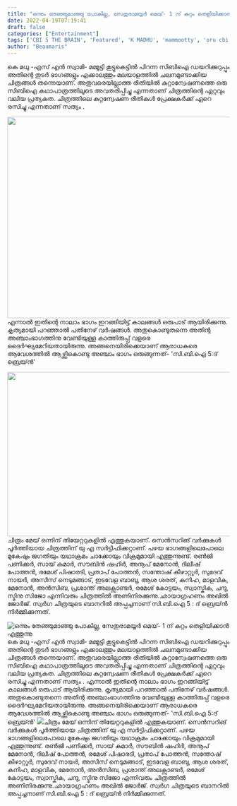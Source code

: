 ```yaml
---
title: "ഒന്നും തേഞ്ഞുമാഞ്ഞു പോകില്ല, സേതുരാമയ്യർ മെയ്- 1 ന് കുറ്റം തെളിയിക്കാൻ എത്തുന്നു"
date: 2022-04-19T07:19:41
draft: false
categories: ["Entertainment"]
tags: ['CBI 5 THE BRAIN', 'Featured', 'K MADHU', 'mammootty', 'oru cbi diary kurippu', 'SN Swami']
author: "Beaumaris"
---
```


കെ മധു -എസ് എൻ സ്വാമി- മമ്മൂട്ടി കൂട്ടുകെട്ടിൽ പിറന്ന സിബിഐ ഡയറിക്കുറുപ്പും അതിന്റെ തുടർ ഭാഗങ്ങളും എക്കാലത്തും മലയാളത്തിൽ ചലനമുണ്ടാക്കിയ ചിത്രങ്ങൾ തന്നെയാണ്. അതുവരെയില്ലാത്ത രീതിയിൽ കുറ്റാന്വേഷണത്തെ ഒരു സിബിഐ കഥാപാത്രത്തിലൂടെ അവതരിപ്പിച്ചു എന്നതാണ് ചിത്രത്തിന്റെ ഏറ്റവും വലിയ പ്രത്യകത. ചിത്രത്തിലെ കുറ്റന്വേഷണ രീതികൾ പ്രേക്ഷകർക്ക് ഏറെ രസിച്ചു എന്നതാണ് സത്യം .

<img class="wp-image-330321 aligncenter" src="https://cdn.boolokam.com/articles/2022/04/YYYYYY.jpg" alt="" width="730" height="456" />എന്നാൽ ഇതിന്റെ നാലാം ഭാഗം ഇറങ്ങിയിട്ട് കാലങ്ങൾ ഒരുപാട് ആയിരിക്കുന്നു. കൃത്യമായി പറഞ്ഞാൽ പതിനേഴ് വർഷങ്ങൾ. അതുകൊണ്ടുതന്നെ അതിന്റ അഞ്ചാംഭാഗത്തിനു വേണ്ടിയുള്ള കാത്തിരുപ്പ് വളരെ ദൈർഘ്യമേറിയതായിരുന്നു. അങ്ങനെയിരിക്കെയാണ് ആരാധകരെ ആവേശത്തിൽ ആഴ്ത്തികൊണ്ടു അഞ്ചാം ഭാഗം ഒരുങ്ങുന്നത്- 'സി.ബി.ഐ 5:ദ് ബ്രെയ്ൻ'

<img class=" wp-image-330323 aligncenter" src="https://cdn.boolokam.com/articles/2022/04/UKUKU.jpg" alt="" width="660" height="372" />ചിത്രം മേയ് ഒന്നിന് തിയേറ്ററുകളിൽ എത്തുകയാണ്. സെൻസറിങ് വർക്കുകൾ പൂർത്തിയായ ചിത്രത്തിന് യു എ സർട്ടിഫിക്കറ്റാണ്. പഴയ ഭാഗങ്ങളിലെപോലെ മുകേഷും ജഗതിയും യഥാക്രമം ചാക്കോയും വിക്രമുമായി എത്തുന്നുണ്ട്. രൺജി പണിക്കർ, സായ് കുമാർ, സൗബിൻ ഷഹിർ, അനൂപ് മേനോൻ, ദിലീഷ് പോത്തൻ, രമേശ് പിഷാരടി, പ്രതാപ് പോത്തൻ, സന്തോഷ് കീഴാറ്റൂർ, സുദേവ് നായർ, അസീസ് നെടുമങ്ങാട്, ഇടവേള ബാബു, ആശ ശരത്, കനിഹ, മാളവിക, മേനോൻ, അൻസിബ, പ്രശാന്ത് അലക്സാണ്ടർ, രമേശ് കോട്ടയം, സ്വാസ്കിക, ചന്ദു, സ്മിനു സിജോ എന്നിവരും ചിത്രത്തിൽ അണിനിരക്കുന്നു.ഛായാഗ്രഹണം അഖിൽ ജോർജ്. സ്വർഗ ചിത്രയുടെ ബാനറിൽ അപ്പച്ചനാണ് സി.ബി.ഐ 5 : ദ് ബ്രെയ്ൻ നിർമ്മിക്കുന്നത്.


![ഒന്നും തേഞ്ഞുമാഞ്ഞു പോകില്ല, സേതുരാമയ്യർ മെയ്- 1 ന് കുറ്റം തെളിയിക്കാൻ എത്തുന്നു](https://cdn.boolokam.com/articles/2022/04/YYYYYY.jpg)കെ മധു -എസ് എൻ സ്വാമി- മമ്മൂട്ടി കൂട്ടുകെട്ടിൽ പിറന്ന സിബിഐ ഡയറിക്കുറുപ്പും അതിന്റെ തുടർ ഭാഗങ്ങളും എക്കാലത്തും മലയാളത്തിൽ ചലനമുണ്ടാക്കിയ ചിത്രങ്ങൾ തന്നെയാണ്. അതുവരെയില്ലാത്ത രീതിയിൽ കുറ്റാന്വേഷണത്തെ ഒരു സിബിഐ കഥാപാത്രത്തിലൂടെ അവതരിപ്പിച്ചു എന്നതാണ് ചിത്രത്തിന്റെ ഏറ്റവും വലിയ പ്രത്യകത. ചിത്രത്തിലെ കുറ്റന്വേഷണ രീതികൾ പ്രേക്ഷകർക്ക് ഏറെ രസിച്ചു എന്നതാണ് സത്യം . എന്നാൽ ഇതിന്റെ നാലാം ഭാഗം ഇറങ്ങിയിട്ട് കാലങ്ങൾ ഒരുപാട് ആയിരിക്കുന്നു. കൃത്യമായി പറഞ്ഞാൽ പതിനേഴ് വർഷങ്ങൾ. അതുകൊണ്ടുതന്നെ അതിന്റ അഞ്ചാംഭാഗത്തിനു വേണ്ടിയുള്ള കാത്തിരുപ്പ് വളരെ ദൈർഘ്യമേറിയതായിരുന്നു. അങ്ങനെയിരിക്കെയാണ് ആരാധകരെ ആവേശത്തിൽ ആഴ്ത്തികൊണ്ടു അഞ്ചാം ഭാഗം ഒരുങ്ങുന്നത്- 'സി.ബി.ഐ 5:ദ് ബ്രെയ്ൻ' ![](https://cdn.boolokam.com/articles/2022/04/UKUKU.jpg)ചിത്രം മേയ് ഒന്നിന് തിയേറ്ററുകളിൽ എത്തുകയാണ്. സെൻസറിങ് വർക്കുകൾ പൂർത്തിയായ ചിത്രത്തിന് യു എ സർട്ടിഫിക്കറ്റാണ്. പഴയ ഭാഗങ്ങളിലെപോലെ മുകേഷും ജഗതിയും യഥാക്രമം ചാക്കോയും വിക്രമുമായി എത്തുന്നുണ്ട്. രൺജി പണിക്കർ, സായ് കുമാർ, സൗബിൻ ഷഹിർ, അനൂപ് മേനോൻ, ദിലീഷ് പോത്തൻ, രമേശ് പിഷാരടി, പ്രതാപ് പോത്തൻ, സന്തോഷ് കീഴാറ്റൂർ, സുദേവ് നായർ, അസീസ് നെടുമങ്ങാട്, ഇടവേള ബാബു, ആശ ശരത്, കനിഹ, മാളവിക, മേനോൻ, അൻസിബ, പ്രശാന്ത് അലക്സാണ്ടർ, രമേശ് കോട്ടയം, സ്വാസ്കിക, ചന്ദു, സ്മിനു സിജോ എന്നിവരും ചിത്രത്തിൽ അണിനിരക്കുന്നു.ഛായാഗ്രഹണം അഖിൽ ജോർജ്. സ്വർഗ ചിത്രയുടെ ബാനറിൽ അപ്പച്ചനാണ് സി.ബി.ഐ 5 : ദ് ബ്രെയ്ൻ നിർമ്മിക്കുന്നത്.
